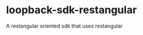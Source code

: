 loopback-sdk-restangular
========================

A restangular oriented sdk that uses restangular
